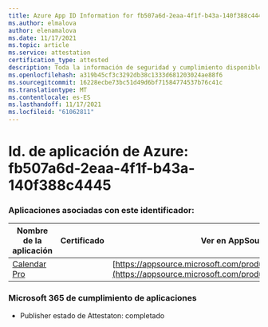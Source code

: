 ```yaml
---
title: Azure App ID Information for fb507a6d-2eaa-4f1f-b43a-140f388c4445
ms.author: elmalova
author: elenamalova
ms.date: 11/17/2021
ms.topic: article
ms.service: attestation
certification_type: attested
description: Toda la información de seguridad y cumplimiento disponible para fb507a6d-2eaa-4f1f-b43a-140f388c4445.
ms.openlocfilehash: a319b45cf3c3292db38c1333d681203024ae88f6
ms.sourcegitcommit: 16228ecbe73bc51d49d6bf71584774537b76c41c
ms.translationtype: MT
ms.contentlocale: es-ES
ms.lasthandoff: 11/17/2021
ms.locfileid: "61062811"
---
```

# <a name="azure-app-id-fb507a6d-2eaa-4f1f-b43a-140f388c4445"></a>Id. de aplicación de Azure: fb507a6d-2eaa-4f1f-b43a-140f388c4445


### <a name="apps-associated-with-this-id"></a>Aplicaciones asociadas con este identificador:
| **Nombre de la aplicación** | **Certificado** | **Ver en AppSource** |
|--------------|---------------|-----------------------|
| [Calendar Pro](https://docs.microsoft.com/microsoft-365-app-certification/forward/WA200002152) |  | [https://appsource.microsoft.com/product/office/WA200002152](https://appsource.microsoft.com/product/office/WA200002152) |

### <a name="microsoft-365-app-compliance-status"></a>Microsoft 365 de cumplimiento de aplicaciones
- Publisher estado de Attestaton: completado
